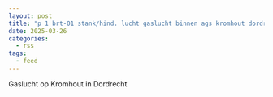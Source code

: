 ```yaml
---
layout: post
title: "p 1 brt-01 stank/hind. lucht gaslucht binnen ags kromhout dordrecht 189421"
date: 2025-03-26
categories: 
  - rss
tags: 
  - feed
---
```


Gaslucht op Kromhout in Dordrecht
